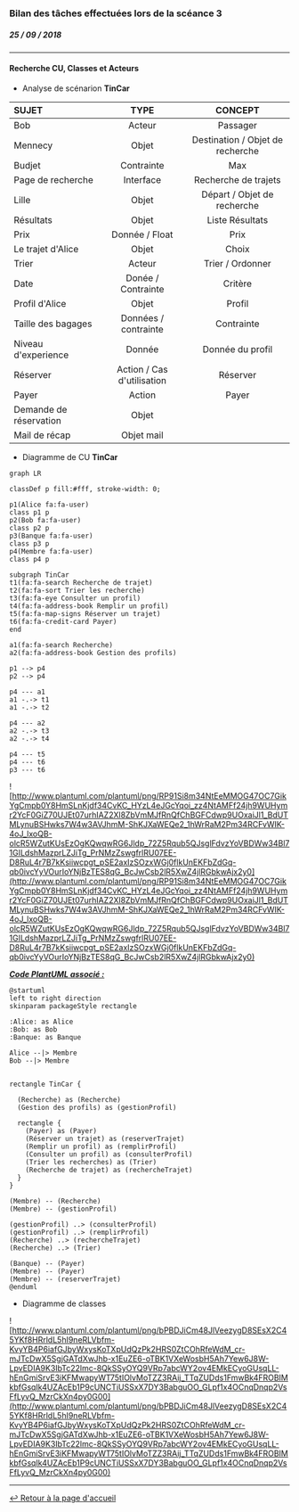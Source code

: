 ### Bilan des tâches effectuées lors de la scéance 3
##### *25 / 09 / 2018*

---

#### Recherche CU, Classes et Acteurs

+ Analyse de scénarion **TinCar**

| SUJET | TYPE | CONCEPT |
| :---- | :--: | :-----: |
| Bob | Acteur | Passager |
| Mennecy | Objet | Destination / Objet de recherche |
| Budjet | Contrainte | Max |
| Page de recherche | Interface | Recherche de trajets |
| Lille | Objet | Départ / Objet de recherche |
| Résultats | Objet | Liste Résultats |
| Prix | Donnée / Float | Prix |
| Le trajet d'Alice | Objet | Choix |
| Trier | Acteur | Trier / Ordonner |
| Date | Donée / Contrainte | Critère |
| Profil d'Alice | Objet | Profil |
| Taille des bagages | Données / contrainte | Contrainte |
| Niveau d'experience | Donnée | Donnée du profil |
| Réserver | Action / Cas d'utilisation | Réserver |
| Payer | Action | Payer |
| Demande de réservation | Objet |  |
| Mail de récap | Objet mail |  |

+ Diagramme de CU **TinCar**


```mermaid
graph LR

classDef p fill:#fff, stroke-width: 0;

p1(Alice fa:fa-user)
class p1 p
p2(Bob fa:fa-user)
class p2 p
p3(Banque fa:fa-user)
class p3 p
p4(Membre fa:fa-user)
class p4 p

subgraph TinCar
t1(fa:fa-search Recherche de trajet)
t2(fa:fa-sort Trier les recherche)
t3(fa:fa-eye Consulter un profil)
t4(fa:fa-address-book Remplir un profil)
t5(fa:fa-map-signs Réserver un trajet)
t6(fa:fa-credit-card Payer)
end

a1(fa:fa-search Recherche)
a2(fa:fa-address-book Gestion des profils)

p1 --> p4
p2 --> p4

p4 --- a1
a1 -.-> t1
a1 -.-> t2

p4 --- a2
a2 -.-> t3
a2 -.-> t4

p4 --- t5
p4 --- t6
p3 --- t6
```

![http://www.plantuml.com/plantuml/png/RP91Si8m34NtEeMMOG47OC7GikYgCmpb0Y8HmSLnKjdf34CvKC_HYzL4eJGcYqoi_zz4NtAMFf24jh9WUHymr2YcF0GiZ70UJEt07urhIAZ2Xl8ZbVmMJfRnQfChBGFCdwp9UOxaiJl1_BdUTMLynuBSHwks7W4w3AVJhmM-ShKJXaWEQe2_1hWrRaM2Pm34RCFvWIK-4oJ_lxoQB-olcR5WZutKUsEzOgKQwqwRG6Jldp_72Z5Rqub5QJsglFdvzYoVBDWw34Bl71GILdshMazprLZJiTg_PrNMzZswgfrlRU07EE-D8RuL4r7B7kKsiiwcpgt_pSE2axIzSOzxWGj0flkUnEKFbZdGq-qb0ivcYyVOurIoYNjBzTES8qG_BcJwCsb2lR5XwZ4jlRGbkwAjx2y0](http://www.plantuml.com/plantuml/png/RP91Si8m34NtEeMMOG47OC7GikYgCmpb0Y8HmSLnKjdf34CvKC_HYzL4eJGcYqoi_zz4NtAMFf24jh9WUHymr2YcF0GiZ70UJEt07urhIAZ2Xl8ZbVmMJfRnQfChBGFCdwp9UOxaiJl1_BdUTMLynuBSHwks7W4w3AVJhmM-ShKJXaWEQe2_1hWrRaM2Pm34RCFvWIK-4oJ_lxoQB-olcR5WZutKUsEzOgKQwqwRG6Jldp_72Z5Rqub5QJsglFdvzYoVBDWw34Bl71GILdshMazprLZJiTg_PrNMzZswgfrlRU07EE-D8RuL4r7B7kKsiiwcpgt_pSE2axIzSOzxWGj0flkUnEKFbZdGq-qb0ivcYyVOurIoYNjBzTES8qG_BcJwCsb2lR5XwZ4jlRGbkwAjx2y0)

***<u>Code PlantUML associé :</u>***
>>>
  ```puml
  @startuml
  left to right direction
  skinparam packageStyle rectangle

  :Alice: as Alice
  :Bob: as Bob
  :Banque: as Banque

  Alice --|> Membre
  Bob --|> Membre


  rectangle TinCar {

    (Recherche) as (Recherche)
    (Gestion des profils) as (gestionProfil)

    rectangle {
      (Payer) as (Payer)
      (Réserver un trajet) as (reserverTrajet)
      (Remplir un profil) as (remplirProfil)
      (Consulter un profil) as (consulterProfil)
      (Trier les recherches) as (Trier)
      (Recherche de trajet) as (rechercheTrajet)
    }
  }

  (Membre) -- (Recherche)
  (Membre) -- (gestionProfil)

  (gestionProfil) ..> (consulterProfil)
  (gestionProfil) ..> (remplirProfil)
  (Recherche) ..> (rechercheTrajet)
  (Recherche) ..> (Trier)

  (Banque) -- (Payer)
  (Membre) -- (Payer)
  (Membre) -- (reserverTrajet)
  @enduml
  ```
>>>

+ Diagramme de classes

![http://www.plantuml.com/plantuml/png/bPBDJiCm48JlVeezygD8SEsX2C45YKf8HRrldL5hI9neRLVbfm-KvyYB4P6iafGJbyWxysKoTXpUdQzPk2HRS0ZtCOhRfeWdM_cr-mJTcDwX5SgjGATdXwJhb-x1EuZE6-oTBK1VXeWosbH5Ah7Yew6J8W-LpvEDIA9K3IbTc22lmc-8QkSSyOYQ9VRp7abcWY2ov4EMkECyoGUsqLL-hEnGmiSrvE3iKFMwapyWT75tIOlvMoTZZ3RAij_TTqZUDds1FmwBk4FROBIMkbfGsqIk4UZAcEb1P9cUNCTiUSSxX7DY3BabguOO_GLpf1x4OCnqDnqp2VsFfLyvQ_MzrCkXn4py0G00](http://www.plantuml.com/plantuml/png/bPBDJiCm48JlVeezygD8SEsX2C45YKf8HRrldL5hI9neRLVbfm-KvyYB4P6iafGJbyWxysKoTXpUdQzPk2HRS0ZtCOhRfeWdM_cr-mJTcDwX5SgjGATdXwJhb-x1EuZE6-oTBK1VXeWosbH5Ah7Yew6J8W-LpvEDIA9K3IbTc22lmc-8QkSSyOYQ9VRp7abcWY2ov4EMkECyoGUsqLL-hEnGmiSrvE3iKFMwapyWT75tIOlvMoTZZ3RAij_TTqZUDds1FmwBk4FROBIMkbfGsqIk4UZAcEb1P9cUNCTiUSSxX7DY3BabguOO_GLpf1x4OCnqDnqp2VsFfLyvQ_MzrCkXn4py0G00)

<!--
```puml
skinparam classAttributeIconSize 0
 class Membre
 class Lieu
 class Passager
 class Vehicle {
   - VolumeMax
 }
 class Conducteur {
   - permis
 }
 class Trajet {
   - dateDepart
   - heureDepart
   - retard
   - prix
 }
 class Transaction
 class PaiementService {
   + Payer (?) : Transaction
 }


 Trajet -- Lieu : départ
 Trajet -- Lieu : arrivée
 Trajet -> Trajet : étapes *

 Conducteur -- Vehicle : bagages

 Conducteur -- Trajet : 1 conducteur
 Passager -- Trajet : passagers

 Transaction -- Conducteur
 Transaction -- Conducteur
 Transaction -- Passager

 Conducteur -|> Membre
 Passager -|> Membre
```
-->

---

[:leftwards_arrow_with_hook: Retour à la page d'accueil](../README.md)
